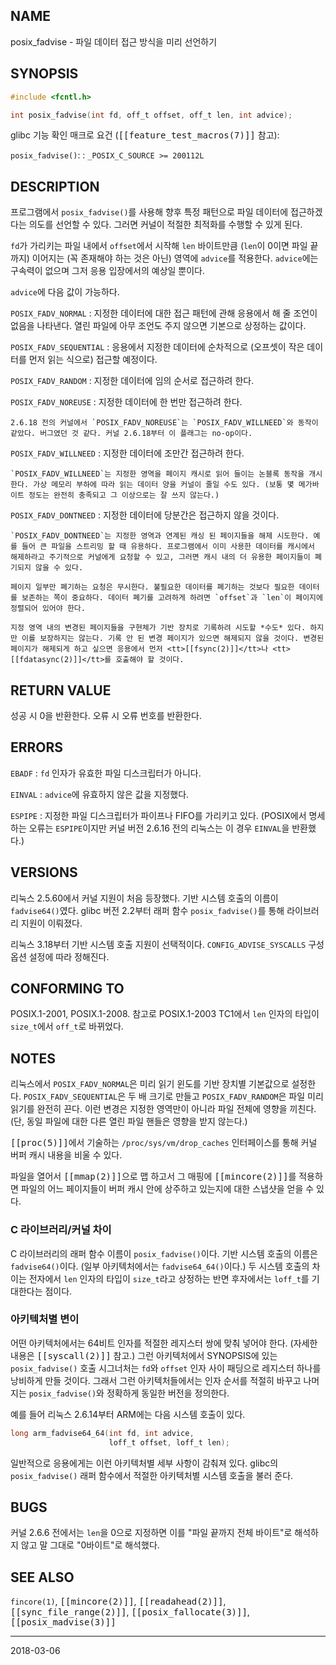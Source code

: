 ## NAME

posix_fadvise - 파일 데이터 접근 방식을 미리 선언하기

## SYNOPSIS

```c
#include <fcntl.h>

int posix_fadvise(int fd, off_t offset, off_t len, int advice);
```

glibc 기능 확인 매크로 요건 (<tt>[[feature_test_macros(7)]]</tt> 참고):

`posix_fadvise()`:
:   `_POSIX_C_SOURCE >= 200112L`

## DESCRIPTION

프로그램에서 `posix_fadvise()`를 사용해 향후 특정 패턴으로 파일 데이터에 접근하겠다는 의도를 선언할 수 있다. 그러면 커널이 적절한 최적화를 수행할 수 있게 된다.

`fd`가 가리키는 파일 내에서 `offset`에서 시작해 `len` 바이트만큼 (`len`이 0이면 파일 끝까지) 이어지는 (꼭 존재해야 하는 것은 아닌) 영역에 `advice`를 적용한다. `advice`에는 구속력이 없으며 그저 응용 입장에서의 예상일 뿐이다.

`advice`에 다음 값이 가능하다.

`POSIX_FADV_NORMAL`
:   지정한 데이터에 대한 접근 패턴에 관해 응용에서 해 줄 조언이 없음을 나타낸다. 열린 파일에 아무 조언도 주지 않으면 기본으로 상정하는 값이다.

`POSIX_FADV_SEQUENTIAL`
:   응용에서 지정한 데이터에 순차적으로 (오프셋이 작은 데이터를 먼저 읽는 식으로) 접근할 예정이다.

`POSIX_FADV_RANDOM`
:   지정한 데이터에 임의 순서로 접근하려 한다.

`POSIX_FADV_NOREUSE`
:   지정한 데이터에 한 번만 접근하려 한다.

    2.6.18 전의 커널에서 `POSIX_FADV_NOREUSE`는 `POSIX_FADV_WILLNEED`와 동작이 같았다. 버그였던 것 같다. 커널 2.6.18부터 이 플래그는 no-op이다.

`POSIX_FADV_WILLNEED`
:   지정한 데이터에 조만간 접근하려 한다.

    `POSIX_FADV_WILLNEED`는 지정한 영역을 페이지 캐시로 읽어 들이는 논블록 동작을 개시한다. 가상 메모리 부하에 따라 읽는 데이터 양을 커널이 줄일 수도 있다. (보통 몇 메가바이트 정도는 완전히 충족되고 그 이상으로는 잘 쓰지 않는다.)

`POSIX_FADV_DONTNEED`
:   지정한 데이터에 당분간은 접근하지 않을 것이다.

    `POSIX_FADV_DONTNEED`는 지정한 영역과 연계된 캐싱 된 페이지들을 해제 시도한다. 예를 들어 큰 파일을 스트리밍 할 때 유용하다. 프로그램에서 이미 사용한 데이터를 캐시에서 해제하라고 주기적으로 커널에게 요청할 수 있고, 그러면 캐시 내의 더 유용한 페이지들이 폐기되지 않을 수 있다.

    페이지 일부만 폐기하는 요청은 무시한다. 불필요한 데이터를 폐기하는 것보다 필요한 데이터를 보존하는 쪽이 중요하다. 데이터 폐기를 고려하게 하려면 `offset`과 `len`이 페이지에 정렬되어 있어야 한다.

    지정 영역 내의 변경된 페이지들을 구현체가 기반 장치로 기록하려 시도할 *수도* 있다. 하지만 이를 보장하지는 않는다. 기록 안 된 변경 페이지가 있으면 해제되지 않을 것이다. 변경된 페이지가 해제되게 하고 싶으면 응용에서 먼저 <tt>[[fsync(2)]]</tt>나 <tt>[[fdatasync(2)]]</tt>를 호출해야 할 것이다.

## RETURN VALUE

성공 시 0을 반환한다. 오류 시 오류 번호를 반환한다.

## ERRORS

`EBADF`
:   `fd` 인자가 유효한 파일 디스크립터가 아니다.

`EINVAL`
:   `advice`에 유효하지 않은 값을 지정했다.

`ESPIPE`
:   지정한 파일 디스크립터가 파이프나 FIFO를 가리키고 있다. (POSIX에서 명세하는 오류는 `ESPIPE`이지만 커널 버전 2.6.16 전의 리눅스는 이 경우 `EINVAL`을 반환했다.)

## VERSIONS

리눅스 2.5.60에서 커널 지원이 처음 등장했다. 기반 시스템 호출의 이름이 `fadvise64()`였다. glibc 버전 2.2부터 래퍼 함수 `posix_fadvise()`를 통해 라이브러리 지원이 이뤄졌다.

리눅스 3.18부터 기반 시스템 호출 지원이 선택적이다. `CONFIG_ADVISE_SYSCALLS` 구성 옵션 설정에 따라 정해진다.

## CONFORMING TO

POSIX.1-2001, POSIX.1-2008. 참고로 POSIX.1-2003 TC1에서 `len` 인자의 타입이 `size_t`에서 `off_t`로 바뀌었다.

## NOTES

리눅스에서 `POSIX_FADV_NORMAL`은 미리 읽기 윈도를 기반 장치별 기본값으로 설정한다. `POSIX_FADV_SEQUENTIAL`은 두 배 크기로 만들고 `POSIX_FADV_RANDOM`은 파일 미리 읽기를 완전히 끈다. 이런 변경은 지정한 영역만이 아니라 파일 전체에 영향을 끼친다. (단, 동일 파일에 대한 다른 열린 파일 핸들은 영향을 받지 않는다.)

<tt>[[proc(5)]]</tt>에서 기술하는 `/proc/sys/vm/drop_caches` 인터페이스를 통해 커널 버퍼 캐시 내용을 비울 수 있다.

파일을 열어서 <tt>[[mmap(2)]]</tt>으로 맵 하고서 그 매핑에 <tt>[[mincore(2)]]</tt>를 적용하면 파일의 어느 페이지들이 버퍼 캐시 안에 상주하고 있는지에 대한 스냅샷을 얻을 수 있다.

### C 라이브러리/커널 차이

C 라이브러리의 래퍼 함수 이름이 `posix_fadvise()`이다. 기반 시스템 호출의 이름은 `fadvise64()`이다. (일부 아키텍처에서는 `fadvise64_64()`이다.) 두 시스템 호출의 차이는 전자에서 `len` 인자의 타입이 `size_t`라고 상정하는 반면 후자에서는 `loff_t`를 기대한다는 점이다.

### 아키텍처별 변이

어떤 아키텍처에서는 64비트 인자를 적절한 레지스터 쌍에 맞춰 넣어야 한다. (자세한 내용은 <tt>[[syscall(2)]]</tt> 참고.) 그런 아키텍처에서 SYNOPSIS에 있는 `posix_fadvise()` 호출 시그너처는 `fd`와 `offset` 인자 사이 패딩으로 레지스터 하나를 낭비하게 만들 것이다. 그래서 그런 아키텍처들에서는 인자 순서를 적절히 바꾸고 나머지는 `posix_fadvise()`와 정확하게 동일한 버전을 정의한다.

예를 들어 리눅스 2.6.14부터 ARM에는 다음 시스템 호출이 있다.

```c
long arm_fadvise64_64(int fd, int advice,
                      loff_t offset, loff_t len);
```


일반적으로 응용에게는 이런 아키텍처별 세부 사항이 감춰져 있다. glibc의 `posix_fadvise()` 래퍼 함수에서 적절한 아키텍처별 시스템 호출을 불러 준다.

## BUGS

커널 2.6.6 전에서는 `len`을 0으로 지정하면 이를 "파일 끝까지 전체 바이트"로 해석하지 않고 말 그대로 "0바이트"로 해석했다.

## SEE ALSO

`fincore(1)`, <tt>[[mincore(2)]]</tt>, <tt>[[readahead(2)]]</tt>, <tt>[[sync_file_range(2)]]</tt>, <tt>[[posix_fallocate(3)]]</tt>, <tt>[[posix_madvise(3)]]</tt>

----

2018-03-06
